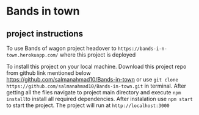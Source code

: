 # Bands in town
## project instructions

To use Bands of wagon project headover to 
`https://bands-i-n-town.herokuapp.com/`
where this project is deployed

To install this project on your local machine. Download this project repo from github link mentioned below
https://github.com/salmanahmad10/Bands-in-town
or use 
`git clone https://github.com/salmanahmad10/Bands-in-town.git` 
in terminal. After getting all the files navigate to project main directory and execute `npm install`to 
install all required dependencies.
After instalation use `npm start` to start the project.
The project will run at `http://localhost:3000`